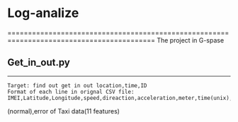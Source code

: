 # Log-analize
==========================================================================================
The project in G-spase

## Get_in_out.py
------------------------------------------------------------------------------------------
    Target: find out get in out location,time,ID
    Format of each line in orignal CSV file:
    IMEI,Latitude,Longitude,speed,direaction,acceleration,meter,time(unix),data_source(8,9),time
(normal),error  of Taxi data(11 features)




